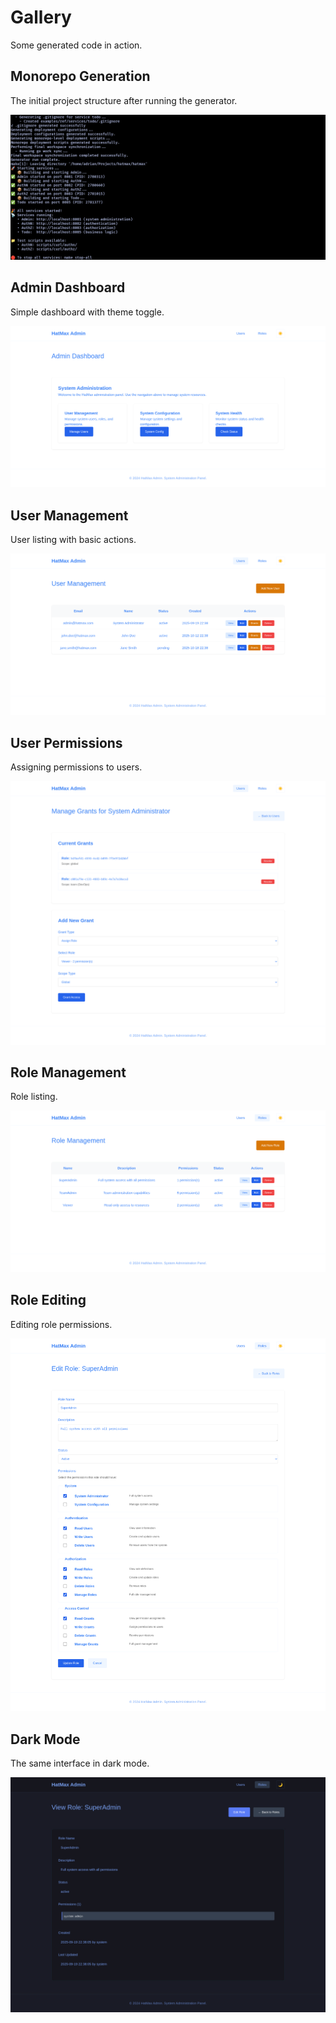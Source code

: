 # Gallery

Some generated code in action.

## Monorepo Generation

The initial project structure after running the generator.

![Generate Monorepo](img/gallery/generate-monorepo.png)

## Admin Dashboard

Simple dashboard with theme toggle.

![Admin Dashboard](img/gallery/admin-dashboard.png)

## User Management

User listing with basic actions.

![List Users](img/gallery/list-users.png)

## User Permissions

Assigning permissions to users.

![User Grants](img/gallery/user-grants.png)

## Role Management

Role listing.

![List Roles](img/gallery/list-roles.png)

## Role Editing

Editing role permissions.

![Edit Role](img/gallery/edit-role.png)

## Dark Mode

The same interface in dark mode.

![View Role - Dark Mode](img/gallery/view-role-dark-mode.png)
